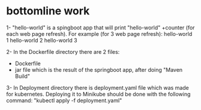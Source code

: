 # bottomline work
1- "hello-world" is a spingboot app that will print "hello-world" +counter (for each web page refresh).
   For example (for 3 web page refresh):
   hello-world 1
   hello-world 2
   hello-world 3

2- In the Dockerfile directory there are 2 files:
   - Dockerfile
   - jar file which is the result of the springboot app, after doing "Maven Build"

3- In Deployment directory there is deployment.yaml file which was made for kubernetes. 
   Deploying it to Minikube should be done with the following command: 
   "kubectl apply -f deployment.yaml"
